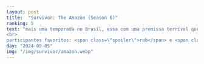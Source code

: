 ```yaml
---
layout: post
title:  "Survivor: The Amazon (Season 6)"
ranking: 5
text: "mais uma temporada no Brasil, essa com uma premissa terrível que consegue render uma temporada muito boa por causa de alguns ótimos personagens que carregam a temporada inteira. só não ficou mais alto no ranking por causa do finale.<br>
<br>
participantes favoritos: <span class=\"spoiler\">rob</span> e <span class=\"spoiler\">deena</span>, apenas os maiores"
day: "2024-09-05"
img: "/img/survivor/amazon.webp"
---
```

